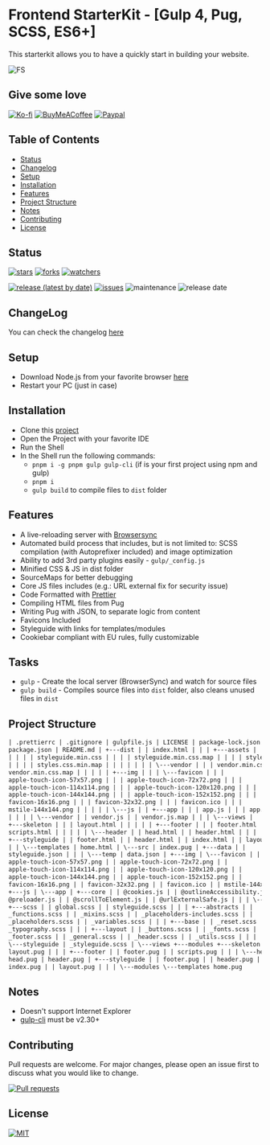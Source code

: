 # Frontend StarterKit - [Gulp 4, Pug, SCSS, ES6+]

This starterkit allows you to have a quickly start in building your website.

![FS](https://repository-images.githubusercontent.com/306026878/8fb90e00-13da-11eb-9dcc-5e8ab3f4c992)

## Give some love

[![Ko-fi](https://img.shields.io/badge/Ko--fi-F16061?https://img.shields.io/badge/Ko--fi-F16061?style=flat-square&logo=ko-fi&logoColor=white)](https://ko-fi.com/dippas)
[![BuyMeACoffee](https://img.shields.io/badge/-buy_me_a%C2%A0coffee-orange?style=flat-square&logo=buy-me-a-coffee)](https://www.buymeacoffee.com/dippas)
[![Paypal](https://img.shields.io/badge/PayPal-00457C?style=flat-square&logo=paypal)](http://paypal.me/fserpa)

## Table of Contents

- [Status](#status)
- [Changelog](#changelog)
- [Setup](#setup)
- [Installation](#installation)
- [Features](#features)
- [Project Structure](#project-structure)
- [Notes](#notes)
- [Contributing](#contributing)
- [License](#license)

## Status

[![stars](https://img.shields.io/github/stars/dippas/Frontend-StarterKit.svg?style=social)](https://github.com/dippas/Frontend-StarterKit/stargazers)
[![forks](https://img.shields.io/github/forks/dippas/Frontend-StarterKit.svg?style=social)](https://github.com/dippas/Frontend-StarterKit/network)
[![watchers](https://img.shields.io/github/watchers/dippas/Frontend-StarterKit?label=Watchers&style=social)](https://github.com/dippas/Frontend-StarterKit/watchers)

[![release (latest by date)](https://img.shields.io/github/v/release/dippas/Frontend-StarterKit)](https://github.com/dippas/Frontend-StarterKit/releases/latest)
[![issues](https://img.shields.io/github/issues/dippas/Frontend-StarterKit)](https://github.com/dippas/Frontend-StarterKit/issues)
![maintenance](https://img.shields.io/maintenance/yes/2022)
![release date](https://img.shields.io/github/release-date/dippas/Frontend-StarterKit)

## ChangeLog

You can check the changelog [here](https://github.com/dippas/Frontend-StarterKit/releases)

## Setup

- Download Node.js from your favorite browser [here](https://nodejs.org/en/download/)
- Restart your PC (just in case)

## Installation

- Clone this [project](https://github.com/dippas/Frontend-StarterKit/)
- Open the Project with your favorite IDE
- Run the Shell
- In the Shell run the following commands:
  - `pnpm i -g pnpm gulp gulp-cli` (if is your first project using npm and gulp)
  - `pnpm i`
  - `gulp build` to compile files to `dist` folder

## Features

- A live-reloading server with [Browsersync](https://browsersync.io/)
- Automated build process that includes, but is not limited to: SCSS compilation (with Autoprefixer included) and image optimization
- Ability to add 3rd party plugins easily - `gulp/_config.js`
- Minified CSS & JS in dist folder
- SourceMaps for better debugging
- Core JS files includes (e.g.: URL external fix for security issue)
- Code Formatted with [Prettier](https://prettier.io/)
- Compiling HTML files from Pug
- Writing Pug with JSON, to separate logic from content
- Favicons Included
- Styleguide with links for templates/modules
- Cookiebar compliant with EU rules, fully customizable

## Tasks

- `gulp` - Create the local server (BrowserSync) and watch for source files
- `gulp build` - Compiles source files into `dist` folder, also cleans unused files in `dist`

## Project Structure

```html
| .prettierrc | .gitignore | gulpfile.js | LICENSE | package-lock.json |
package.json | README.md | +---dist | | index.html | | | +---assets | | +---css
| | | | styleguide.min.css | | | | styleguide.min.css.map | | | | styles.min.css
| | | | styles.css.min.map | | | | | | | \---vendor | | | vendor.min.css | | |
vendor.min.css.map | | | | | +---img | | | \---favicon | | |
apple-touch-icon-57x57.png | | | apple-touch-icon-72x72.png | | |
apple-touch-icon-114x114.png | | | apple-touch-icon-120x120.png | | |
apple-touch-icon-144x144.png | | | apple-touch-icon-152x152.png | | |
favicon-16x16.png | | | favicon-32x32.png | | | favicon.ico | | |
mstile-144x144.png | | | | | \---js | | +---app | | | app.js | | | app.js.map |
| | | | \---vendor | | vendor.js | | vendor.js.map | | | \---views |
+---skeleton | | | layout.html | | | | | +---footer | | | footer.html | | |
scripts.html | | | | | \---header | | head.html | | header.html | | |
+---styleguide | | footer.html | | header.html | | index.html | | layout.html |
| | \---templates | home.html | \---src | index.pug | +---data | |
styleguide.json | | | \---temp | data.json | +---img | \---favicon | |
apple-touch-icon-57x57.png | | apple-touch-icon-72x72.png | |
apple-touch-icon-114x114.png | | apple-touch-icon-120x120.png | |
apple-touch-icon-144x144.png | | apple-touch-icon-152x152.png | |
favicon-16x16.png | | favicon-32x32.png | | favicon.ico | | mstile-144x144.png |
+---js | \---app | +---core | | @cookies.js | | @outlineAccessibility.js | |
@preloader.js | | @scrollToElement.js | | @urlExternalSafe.js | | | \---general
+---scss | | global.scss | | styleguide.scss | | | +---abstracts | |
_functions.scss | | _mixins.scss | | _placeholders-includes.scss | |
_placeholders.scss | | _variables.scss | | | +---base | | _reset.scss | |
_typography.scss | | | +---layout | | _buttons.scss | | _fonts.scss | |
_footer.scss | | _general.scss | | _header.scss | | _utils.scss | | |
\---styleguide | _styleguide.scss | \---views +---modules +---skeleton | |
layout.pug | | | +---footer | | footer.pug | | scripts.pug | | | \---header |
head.pug | header.pug | +---styleguide | | footer.pug | | header.pug | |
index.pug | | layout.pug | | | \---modules \---templates home.pug
```

## Notes

- Doesn't support Internet Explorer
- [gulp-cli](https://github.com/gulpjs/gulp-cli) must be v2.30+

## Contributing

Pull requests are welcome. For major changes, please open an issue first to discuss what you would like to change.

[![Pull requests](https://img.shields.io/github/issues-pr/dippas/Frontend-StarterKit)](https://github.com/dippas/Frontend-StarterKit/pulls)

## License

[![MIT](https://img.shields.io/github/license/dippas/Frontend-StarterKit)](https://choosealicense.com/licenses/mit/)
